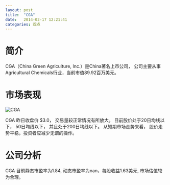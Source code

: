 ```yaml
---
layout: post
title:  "CGA"
date:   2014-02-17 12:21:41
categories: 观点
---
```


# 简介
CGA（China Green Agriculture, Inc.）是China著名上市公司，
公司主要从事Agricultural Chemicals行业，当前市值89.92百万美元。

# 市场表现

![CGA](http://finviz.com/chart.ashx?t=CGA&ty=c&ta=1&p=d&s=l)

CGA 昨日收盘价 $3.0，
交易量较正常情况有所放大。
目前股价处于20日均线以下，
50日均线以下，
并且处于200日均线以下。
从短期市场走势来看，
股价走势平稳，投资者应减少无谓的操作。

# 公司分析
CGA 目前静态市盈率为1.84, 动态市盈率为nan，每股收益1.63美元,
市场估值较为合理。
